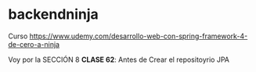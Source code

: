 # backendninja
Curso  https://www.udemy.com/desarrollo-web-con-spring-framework-4-de-cero-a-ninja

Voy por la SECCIÓN 8 **CLASE 62**:
Antes de Crear el repositoyrio JPA
